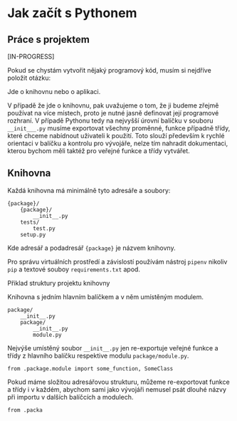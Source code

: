 # Jak začít s Pythonem

## Práce s projektem

[IN-PROGRESS]

Pokud se chystám vytvořit nějaký programový kód, musím si nejdříve položit otázku:

Jde o knihovnu nebo o aplikaci.

V případě že jde o knihovnu, pak uvažujeme o tom, že ji budeme zřejmě používat na více místech, proto je nutné jasně definovat její programové rozhraní. V případě Pythonu tedy na nejvyšší úrovní balíčku v souboru `__init___.py` musíme exportovat všechny proměnné, funkce případně třídy, které chceme nabídnout uživateli k použití. Toto slouží především k rychlé orientaci v balíčku a kontrolu pro vývojáře, nelze tím nahradit dokumentaci, kterou bychom měli taktéž pro veřejné funkce a třídy vytvářet.

## Knihovna

Každá knihovna má minimálně tyto adresáře a soubory:

    {package}/
        {package}/
            __init__.py
        tests/
            test.py
        setup.py

Kde adresář a podadresář `{package}` je názvem knihovny. 

Pro správu virtuálních prostředí a závislostí používám nástroj `pipenv` nikoliv `pip` a textové souboy `requirements.txt` apod.

Přiklad struktury projektu knihovny

Knihovna s jedním hlavním balíčkem a v něm umístěným modulem.

    package/
        __init__.py
        package/
            __init__.py
            module.py

Nejvýše umístěný soubor `__init__.py` jen re-exportuje veřejné funkce a třídy z hlavního balíčku respektive modulu `package/module.py`.  
    
    from .package.module import some_function, SomeClass

Pokud máme složitou adresářovou strukturu, můžeme re-exportovat funkce a třídy i v každém, abychom sami jako vývojáři nemusel psát dlouhé názvy při importu v dalších balíčcích a modulech.
    
    from .packa